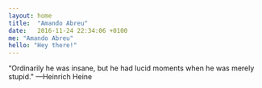 ```yaml
---
layout: home
title:  "Amando Abreu"
date:   2016-11-24 22:34:06 +0100
me: "Amando Abreu"
hello: "Hey there!"
---
```


“Ordinarily he was insane, but he had lucid moments when he was merely stupid." —Heinrich Heine

